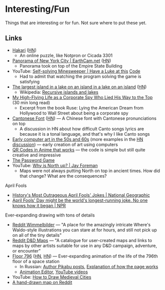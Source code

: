 # Interesting/Fun

Things that are interesting or for fun. Not sure where to put these yet.

## Links

- [Hakari](https://www.hakari.io/)
  ([HN](https://news.ycombinator.com/item?id=34871248))
  - An online puzzle, like Notpron or Cicada 3301
- [Panorama of New York City | EarthCam.net](https://www.earthcam.net/projects/empirestatebuilding/gigapixelpanorama/)
  ([HN](https://news.ycombinator.com/item?id=34853075))
  - Panorama took on top of the Empire State Building
- YouTube:
  [Self-solving Minesweeper | Have a Luke at this](https://youtu.be/ns0ja7jpIyc)
  [Code](https://github.com/haveaLukeatthis/SelfSolvingMinesweeper)
  - Had to admit that watching the program solving the game is satisfying
- [The largest island in a lake on an island in a lake on an island](https://www.elbruz.org/special-projects/islands-and-lakes/)
  ([HN](https://news.ycombinator.com/item?id=35567026))
  - Wikipedia:
    [Recursive islands and lakes](https://en.wikipedia.org/wiki/Recursive_islands_and_lakes)
- [My High-Flying Life as a Corporate Spy Who Lied His Way to the Top](https://narratively.com/my-high-flying-life-as-a-corporate-spy-who-lied-his-way-to-the-top/)
  (30 min long read)
  - Excerpt from the book Ruse: Lying the American Dream from Hollywood to Wall
    Street about being a corporate spy
- [Cantonese Font](https://visual-fonts.com/)
  ([HN](https://news.ycombinator.com/item?id=35867275)) — A Chinese font with
  Cantonese pronunciations on top
  - A discussion in HN about how difficult Canto songs lyrics are because it is
    a tonal language, and that's why I like Canto songs
- [Early computer art in the 50s and 60s](https://www.amygoodchild.com/blog/computer-art-50s-and-60s)
  (more examples in the
  [HN discussion](https://news.ycombinator.com/item?id=35955062)) — early
  creation of art using computers
- [QR Codes in Anime that works](https://www.reddit.com/r/StableDiffusion/comments/141hg9x/controlnet_for_qr_code/)
  — the code is simple but still quite creative and impressive
- [The Password Game](https://neal.fun/password-game/)
- YouTube: [Why is North up? | Jay Foreman](https://youtu.be/B14Gtm2Z_70)
  - Maps were not always putting North on top in ancient times. How did that
    change? What are the consequences?

April Fools

- [History's Most Outrageous April Fools' Jokes | National Geographic](https://www.nationalgeographic.com/history/article/150331-april-fools-day-hoax-prank-history-holiday)
- [April Fools' Day might be the world's longest-running joke. No one knows how it began | NPR](https://www.npr.org/2022/04/01/1089947257/april-fools-day-history)

Ever-expanding drawing with tons of details

- [Reddit Wimmelbilder](https://www.reddit.com/r/wimmelbilder/) — "A place for
  the amazingly intricate Where's Waldo-style illustrations you can stare at for
  hours, and still not pick up on all of the tiny details"
- [Reddit D&D Maps](https://www.reddit.com/r/dndmaps/) — "A catalogue for
  user-created maps and links to maps by other artists suitable for use in any
  D&D campaign, adventure, or encounter"
- [Floor 796](https://floor796.com/)
  ([HN](https://news.ycombinator.com/item?id=33612401),
  [HN](https://news.ycombinator.com/item?id=35510067)) — Ever-expanding
  animation of the life of the 796th floor of a space station
  - In Russian: [Author Pikabu posts](https://pikabu.ru/@0x00),
    [Explanation of how the page works](https://habr.com/ru/companies/floor796/articles/673318/)
  - [Animation Editor](https://floor796.com/editor/l0),
    [YouTube videos](https://www.youtube.com/@floor7965/videos)
- YouTube: [How to Draw Medieval Cities](https://youtu.be/vQgRU2Kq_zc)
- [A hand-drawn map on Reddit](https://www.reddit.com/r/mapmaking/comments/l9wtpj/i_wanted_to_try_making_a_hand_drawn_map_found_it/)
